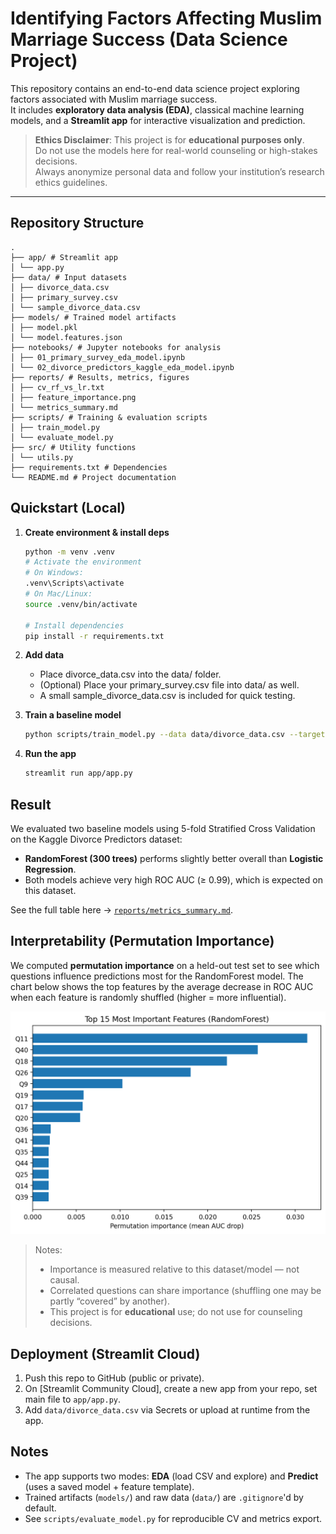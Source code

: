 # Identifying Factors Affecting Muslim Marriage Success (Data Science Project)

This repository contains an end-to-end data science project exploring factors associated with Muslim marriage success.  
It includes **exploratory data analysis (EDA)**, classical machine learning models, and a **Streamlit app** for interactive visualization and prediction.

> **Ethics Disclaimer**: This project is for **educational purposes only**.  
> Do not use the models here for real-world counseling or high-stakes decisions.  
> Always anonymize personal data and follow your institution’s research ethics guidelines.

---

## Repository Structure
```
.
├── app/ # Streamlit app
│ └── app.py
├── data/ # Input datasets
│ ├── divorce_data.csv
│ ├── primary_survey.csv
│ └── sample_divorce_data.csv
├── models/ # Trained model artifacts
│ ├── model.pkl
│ └── model.features.json
├── notebooks/ # Jupyter notebooks for analysis
│ ├── 01_primary_survey_eda_model.ipynb
│ └── 02_divorce_predictors_kaggle_eda_model.ipynb
├── reports/ # Results, metrics, figures
│ ├── cv_rf_vs_lr.txt
│ ├── feature_importance.png
│ └── metrics_summary.md
├── scripts/ # Training & evaluation scripts
│ ├── train_model.py
│ └── evaluate_model.py
├── src/ # Utility functions
│ └── utils.py
├── requirements.txt # Dependencies
└── README.md # Project documentation
```

## Quickstart (Local)

1. **Create environment & install deps**
   ```bash
   python -m venv .venv
   # Activate the environment
   # On Windows:
   .venv\Scripts\activate
   # On Mac/Linux:
   source .venv/bin/activate

   # Install dependencies
   pip install -r requirements.txt
   ```

2. **Add data**
   - Place divorce_data.csv into the data/ folder.
   - (Optional) Place your primary_survey.csv file into data/ as well.
   - A small sample_divorce_data.csv is included for quick testing.

3. **Train a baseline model**
   ```bash
   python scripts/train_model.py --data data/divorce_data.csv --target Divorce --out models/model.pkl
   ```

4. **Run the app**
   ```bash
   streamlit run app/app.py
   ```

## Result

We evaluated two baseline models using 5-fold Stratified Cross Validation on the Kaggle Divorce Predictors dataset:

- **RandomForest (300 trees)** performs slightly better overall than **Logistic Regression**.
- Both models achieve very high ROC AUC (≥ 0.99), which is expected on this dataset.

See the full table here → [`reports/metrics_summary.md`](reports/metrics_summary.md).

## Interpretability (Permutation Importance)

We computed **permutation importance** on a held-out test set to see which questions influence predictions most for the RandomForest model. The chart below shows the top features by the average decrease in ROC AUC when each feature is randomly shuffled (higher = more influential).

![Top features](reports/feature_importance.png)

> Notes:
> - Importance is measured relative to this dataset/model — not causal.
> - Correlated questions can share importance (shuffling one may be partly “covered” by another).
> - This project is for **educational** use; do not use for counseling decisions.

## Deployment (Streamlit Cloud)

1. Push this repo to GitHub (public or private).
2. On [Streamlit Community Cloud], create a new app from your repo, set main file to `app/app.py`.
3. Add `data/divorce_data.csv` via Secrets or upload at runtime from the app.

## Notes

- The app supports two modes: **EDA** (load CSV and explore) and **Predict** (uses a saved model + feature template).
- Trained artifacts (`models/`) and raw data (`data/`) are `.gitignore`'d by default.
- See `scripts/evaluate_model.py` for reproducible CV and metrics export.
